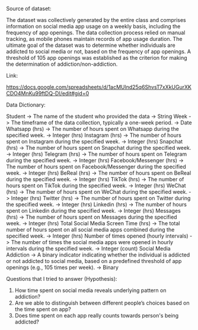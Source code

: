 Source of dataset:

The dataset was collectively generated by the entire class and comprises information on social media app usage on a weekly basis, including the frequency of app openings.
The data collection process relied on manual tracking, as mobile phones maintain records of app usage duration. 
The ultimate goal of the dataset was to determine whether individuals are addicted to social media or not, based on the frequency of app openings. 
A threshold of 105 app openings was established as the criterion for making the determination of addiction/non-addiction.


Link: 

https://docs.google.com/spreadsheets/d/1acMUlnd25q6ShvsT7xXkUGurXKCDO4MnKu99ftDQ-DI/edit#gid=0


Data Dictionary:

Student	-> The name of the student who provided the data ->	String
Week -> The timeframe of the data collection, typically a one-week period. ->	Date
Whatsapp (hrs) ->	The number of hours spent on Whatsapp during the specified week. ->	Integer (hrs)
Instagram (hrs)	-> The number of hours spent on Instagram during the specified week.	-> Integer (hrs)
Snapchat (hrs)	-> The number of hours spent on Snapchat during the specified week.	-> Integer (hrs)
Telegram (hrs)	-> The number of hours spent on Telegram during the specified week.	-> Integer (hrs)
Facebook/Messenger (hrs)	-> The number of hours spent on Facebook/Messenger during the specified week.	-> Integer (hrs)
BeReal (hrs)	-> The number of hours spent on BeReal during the specified week.	-> Integer (hrs)
TikTok (hrs)	-> The number of hours spent on TikTok during the specified week.	-> Integer (hrs)
WeChat (hrs)	-> The number of hours spent on WeChat during the specified week.	-> Integer (hrs)
Twitter (hrs)	-> The number of hours spent on Twitter during the specified week.	-> Integer (hrs)
Linkedin (hrs)	-> The number of hours spent on Linkedin during the specified week.	-> Integer (hrs)
Messages (hrs)	-> The number of hours spent on Messages during the specified week.	-> Integer (hrs)
Total Social Media Screen Time (hrs)	-> The total number of hours spent on all social media apps combined during the specified week.	-> Integer (hrs)
Number of times opened (hourly intervals)	-> The number of times the social media apps were opened in hourly intervals during the specified week.	-> Integer (count)
Social Media Addiction	-> A binary indicator indicating whether the individual is addicted or not addicted to social media, based on a predefined threshold of app openings (e.g., 105 times per week).	-> Binary

Questions that I tried to answer (Hypothesis):

1. How time spent on social media reveals underlying pattern on addiction?
2. Are we able to distinguish between different people’s choices based on the time spent on app?
3. Does time spent on each app really counts towards person's being addicted?

